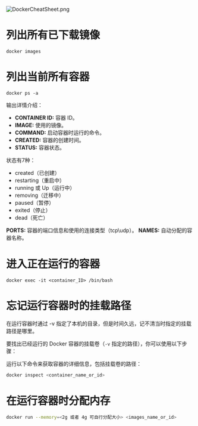 ![DockerCheatSheet.png](https://imgs-dx3.pages.dev/blog_imgs/docker_command.png)

# 列出所有已下载镜像

```shell
docker images
```

# 列出当前所有容器

```shell
docker ps -a
```

输出详情介绍：

- **CONTAINER ID:**  容器 ID。
- **IMAGE:**  使用的镜像。
- **COMMAND:**  启动容器时运行的命令。
- **CREATED:**  容器的创建时间。
- **STATUS:**  容器状态。

状态有7种：

* created（已创建）
* restarting（重启中）
* running 或 Up（运行中）
* removing（迁移中）
* paused（暂停）
* exited（停止）
* dead（死亡）

**PORTS:**  容器的端口信息和使用的连接类型（tcp\udp）。
**NAMES:**  自动分配的容器名称。

# 进入正在运行的容器

```shell
docker exec -it <container_ID> /bin/bash
```

# 忘记运行容器时的挂载路径

在运行容器时通过 -v 指定了本机的目录，但是时间久远，记不清当时指定的挂载路径是哪里。

要找出已经运行的 Docker 容器的挂载卷（`-v` 指定的路径），你可以使用以下步骤：

运行以下命令来获取容器的详细信息，包括挂载卷的路径：

```bash
docker inspect <container_name_or_id>
```

# 在运行容器时分配内存

```bash
docker run --memory=<2g 或者 4g 可自行分配大小> <images_name_or_id>
```
